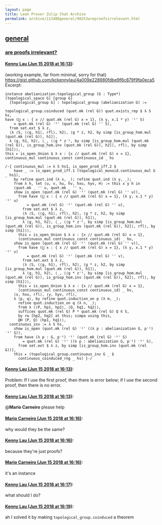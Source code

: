 ```yaml
---
layout: page
title: Lean Prover Zulip Chat Archive 
permalink: archive/113488general/98253areproofsirrelevant.html
---
```


## [general](index.html)
### [are proofs irrelevant?](98253areproofsirrelevant.html)

#### [Kenny Lau (Jun 15 2018 at 16:13)](https://leanprover.zulipchat.com/#narrow/stream/113488-general/topic/are%20proofs%20irrelevant%3F/near/128121844):
(working example, far from minimal, sorry for that)
https://gist.github.com/kckennylau/4a009e228980fdbe9f6c879f9fa0eca5
Excerpt:
```lean
instance abelianization.topological_group (G : Type*) [topological_space G] [group G]
  [topological_group G] : topological_group (abelianization G) :=

topological_group.coinduced (quot.mk (rel G)) quot.exists_rep $ λ S hs,
have (⋃ x : { x // quot.mk (rel G) x = 1}, (λ y, x.1 * y) ⁻¹' S)
    = quot.mk (rel G) ⁻¹' (quot.mk (rel G) '' S),
  from set.ext $ λ z,
  ⟨λ ⟨S, ⟨⟨g, h1⟩, rfl⟩, h2⟩, ⟨g * z, h2, by simp [is_group_hom.mul (quot.mk (rel G)), h1]⟩,
  λ ⟨g, h1, h2⟩, ⟨_, ⟨⟨g * z⁻¹, by simp [is_group_hom.mul (quot.mk (rel G)), is_group_hom.inv (quot.mk (rel G)), h2]⟩, rfl⟩, by simp [h1]⟩⟩,
this ▸ is_open_Union $ λ x : {x // quot.mk (rel G) x = 1},
continuous_mul continuous_const continuous_id _ hs

/-{ continuous_mul := λ S hs1, is_open_prod_iff.2 $
    have _ := is_open_prod_iff.1 (topological_monoid.continuous_mul G _ hs1),
    by refine quot.ind (λ x, _); refine quot.ind (λ y, _);
    from λ h, let ⟨u, v, hu, hv, hxu, hyv, H⟩ := this x y h in
    ⟨quot.mk _ '' u, quot.mk _ '' v,
    show is_open (quot.mk (rel G) ⁻¹' (quot.mk (rel G) '' u)),
      from have (⋃ x : { x // quot.mk (rel G) x = 1}, (λ y, x.1 * y) ⁻¹' u)
          = quot.mk (rel G) ⁻¹' (quot.mk (rel G) '' u),
        from set.ext $ λ z,
        ⟨λ ⟨S, ⟨⟨g, h1⟩, rfl⟩, h2⟩, ⟨g * z, h2, by simp [is_group_hom.mul (quot.mk (rel G)), h1]⟩,
        λ ⟨g, h1, h2⟩, ⟨_, ⟨⟨g * z⁻¹, by simp [is_group_hom.mul (quot.mk (rel G)), is_group_hom.inv (quot.mk (rel G)), h2]⟩, rfl⟩, by simp [h1]⟩⟩,
      this ▸ is_open_Union $ λ x : {x // quot.mk (rel G) x = 1},
      (continuous_mul continuous_const continuous_id) _ hu,
    show is_open (quot.mk (rel G) ⁻¹' (quot.mk (rel G) '' v)),
      from have (⋃ x : { x // quot.mk (rel G) x = 1}, (λ y, x.1 * y) ⁻¹' v)
          = quot.mk (rel G) ⁻¹' (quot.mk (rel G) '' v),
        from set.ext $ λ z,
        ⟨λ ⟨S, ⟨⟨g, h1⟩, rfl⟩, h2⟩, ⟨g * z, h2, by simp [is_group_hom.mul (quot.mk (rel G)), h1]⟩,
        λ ⟨g, h1, h2⟩, ⟨_, ⟨⟨g * z⁻¹, by simp [is_group_hom.mul (quot.mk (rel G)), is_group_hom.inv (quot.mk (rel G)), h2]⟩, rfl⟩, by simp [h1]⟩⟩,
      this ▸ is_open_Union $ λ x : {x // quot.mk (rel G) x = 1},
      (continuous_mul continuous_const continuous_id) _ hv,
    ⟨x, hxu, rfl⟩, ⟨y, hyv, rfl⟩,
    λ ⟨p, q⟩, by refine quot.induction_on p (λ m, _);
      refine quot.induction_on q (λ n, _);
      from λ ⟨⟨P, hp1, hp2⟩, ⟨Q, hq1, hq2⟩⟩,
      suffices quot.mk (rel G) P * quot.mk (rel G) Q ∈ S,
      by rw [hp2, hq2] at this; simpa using this,
      @H (P, Q) ⟨hp1, hq1⟩⟩,
  continuous_inv := λ S hs,
    show is_open (quot.mk (rel G) ⁻¹' ((λ p : abelianization G, p⁻¹) ⁻¹' S)),
    from have (λ p : G, p⁻¹) ⁻¹' (quot.mk (rel G) ⁻¹' S)
        = quot.mk (rel G) ⁻¹' ((λ p : abelianization G, p⁻¹) ⁻¹' S),
      from set.ext $ λ z, by simp [is_group_hom.inv (quot.mk (rel G))],
    this ▸ (topological_group.continuous_inv G _ $
      continuous_coinduced_rng _ hs) }-/
```

#### [Kenny Lau (Jun 15 2018 at 16:13)](https://leanprover.zulipchat.com/#narrow/stream/113488-general/topic/are%20proofs%20irrelevant%3F/near/128121848):
Problem: If I use the first proof, then there is error below; if I use the second proof, then there is no error.

#### [Kenny Lau (Jun 15 2018 at 16:13)](https://leanprover.zulipchat.com/#narrow/stream/113488-general/topic/are%20proofs%20irrelevant%3F/near/128121852):
@**Mario Carneiro** please help

#### [Mario Carneiro (Jun 15 2018 at 16:16)](https://leanprover.zulipchat.com/#narrow/stream/113488-general/topic/are%20proofs%20irrelevant%3F/near/128122041):
why would they be the same?

#### [Kenny Lau (Jun 15 2018 at 16:16)](https://leanprover.zulipchat.com/#narrow/stream/113488-general/topic/are%20proofs%20irrelevant%3F/near/128122048):
because they're just proofs?

#### [Mario Carneiro (Jun 15 2018 at 16:16)](https://leanprover.zulipchat.com/#narrow/stream/113488-general/topic/are%20proofs%20irrelevant%3F/near/128122055):
it's an instance

#### [Kenny Lau (Jun 15 2018 at 16:17)](https://leanprover.zulipchat.com/#narrow/stream/113488-general/topic/are%20proofs%20irrelevant%3F/near/128122058):
what should I do?

#### [Kenny Lau (Jun 15 2018 at 16:19)](https://leanprover.zulipchat.com/#narrow/stream/113488-general/topic/are%20proofs%20irrelevant%3F/near/128122146):
ah I solved it by making `topological_group.coinduced` a theorem

